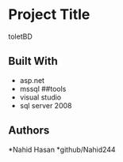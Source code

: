 # Project Title
toletBD

## Built With

* asp.net
* mssql
##tools
* visual studio
* sql server 2008

## Authors

*Nahid Hasan
*github/Nahid244







